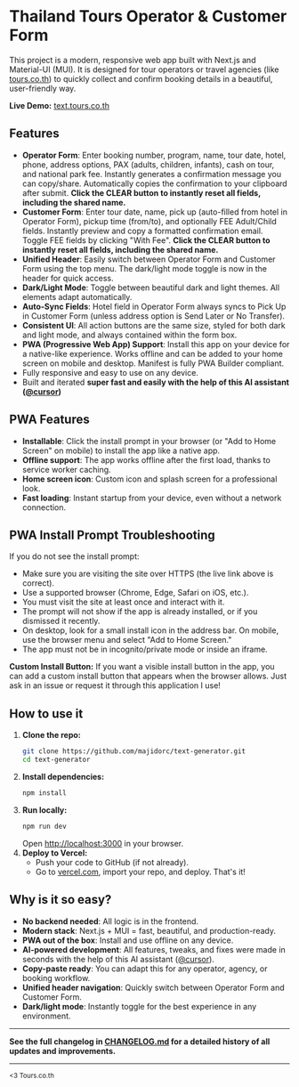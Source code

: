# Thailand Tours Operator & Customer Form

This project is a modern, responsive web app built with Next.js and Material-UI (MUI). It is designed for tour operators or travel agencies (like [tours.co.th](https://tours.co.th)) to quickly collect and confirm booking details in a beautiful, user-friendly way.

**Live Demo:** [text.tours.co.th](https://text.tours.co.th)

## Features

- **Operator Form**: Enter booking number, program, name, tour date, hotel, phone, address options, PAX (adults, children, infants), cash on tour, and national park fee. Instantly generates a confirmation message you can copy/share. Automatically copies the confirmation to your clipboard after submit. **Click the CLEAR button to instantly reset all fields, including the shared name.**
- **Customer Form**: Enter tour date, name, pick up (auto-filled from hotel in Operator Form), pickup time (from/to), and optionally FEE Adult/Child fields. Instantly preview and copy a formatted confirmation email. Toggle FEE fields by clicking "With Fee". **Click the CLEAR button to instantly reset all fields, including the shared name.**
- **Unified Header**: Easily switch between Operator Form and Customer Form using the top menu. The dark/light mode toggle is now in the header for quick access.
- **Dark/Light Mode**: Toggle between beautiful dark and light themes. All elements adapt automatically.
- **Auto-Sync Fields**: Hotel field in Operator Form always syncs to Pick Up in Customer Form (unless address option is Send Later or No Transfer).
- **Consistent UI**: All action buttons are the same size, styled for both dark and light mode, and always contained within the form box.
- **PWA (Progressive Web App) Support**: Install this app on your device for a native-like experience. Works offline and can be added to your home screen on mobile and desktop. Manifest is fully PWA Builder compliant.
- Fully responsive and easy to use on any device.
- Built and iterated **super fast and easily with the help of this AI assistant ([\@cursor](https://github.com/getcursor/cursor))**

## PWA Features

- **Installable**: Click the install prompt in your browser (or "Add to Home Screen" on mobile) to install the app like a native app.
- **Offline support**: The app works offline after the first load, thanks to service worker caching.
- **Home screen icon**: Custom icon and splash screen for a professional look.
- **Fast loading**: Instant startup from your device, even without a network connection.

## PWA Install Prompt Troubleshooting

If you do not see the install prompt:
- Make sure you are visiting the site over HTTPS (the live link above is correct).
- Use a supported browser (Chrome, Edge, Safari on iOS, etc.).
- You must visit the site at least once and interact with it.
- The prompt will not show if the app is already installed, or if you dismissed it recently.
- On desktop, look for a small install icon in the address bar. On mobile, use the browser menu and select "Add to Home Screen."
- The app must not be in incognito/private mode or inside an iframe.

**Custom Install Button:**
If you want a visible install button in the app, you can add a custom install button that appears when the browser allows. Just ask in an issue or request it through this application I use!

## How to use it

1. **Clone the repo:**
   ```sh
   git clone https://github.com/majidorc/text-generator.git
   cd text-generator
   ```
2. **Install dependencies:**
   ```sh
   npm install
   ```
3. **Run locally:**
   ```sh
   npm run dev
   ```
   Open [http://localhost:3000](http://localhost:3000) in your browser.
4. **Deploy to Vercel:**
   - Push your code to GitHub (if not already).
   - Go to [vercel.com](https://vercel.com), import your repo, and deploy. That's it!

## Why is it so easy?

- **No backend needed**: All logic is in the frontend.
- **Modern stack**: Next.js + MUI = fast, beautiful, and production-ready.
- **PWA out of the box**: Install and use offline on any device.
- **AI-powered development**: All features, tweaks, and fixes were made in seconds with the help of this AI assistant ([\@cursor](https://github.com/getcursor/cursor)).
- **Copy-paste ready**: You can adapt this for any operator, agency, or booking workflow.
- **Unified header navigation**: Quickly switch between Operator Form and Customer Form.
- **Dark/light mode**: Instantly toggle for the best experience in any environment.

---

**See the full changelog in [CHANGELOG.md](./CHANGELOG.md) for a detailed history of all updates and improvements.**

---

<sub>&lt;3 Tours.co.th</sub> 